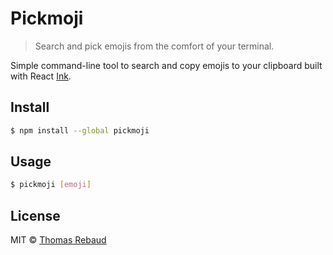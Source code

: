 # Pickmoji

> Search and pick emojis from the comfort of your terminal.

Simple command-line tool to search and copy emojis to your clipboard built with React [Ink](https://github.com/vadimdemedes/ink).

## Install

```bash
$ npm install --global pickmoji
```

## Usage

```bash
$ pickmoji [emoji]
```

## License

MIT © [Thomas Rebaud](https://trebaud.github.io)


